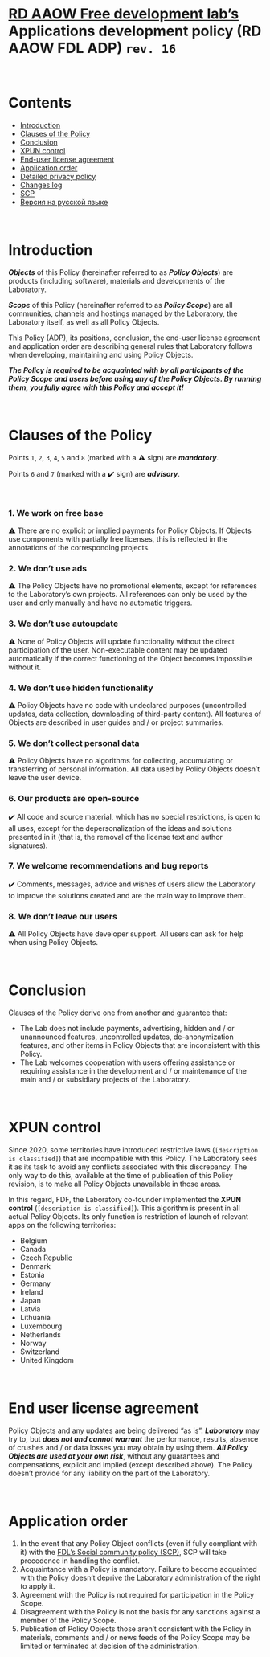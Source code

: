 # [RD AAOW Free development lab’s](https://adslbarxatov.github.io/DPArray) Applications development policy (RD AAOW FDL ADP) ```rev. 16```

&nbsp;



# Contents
- [Introduction](#introduction)
- [Clauses of the Policy](#clauses-of-the-policy)
- [Conclusion](#conclusion)
- [XPUN control](#xpun-control)
- [End-user license agreement](#end-user-license-agreement)
- [Application order](#application-order)
- [Detailed privacy policy](https://adslbarxatov.github.io/ADP/privacy)
- [Changes log](https://adslbarxatov.github.io/ADP/changelog)
- [SCP](https://adslbarxatov.github.io/SCP)
- [Версия на русской языке](https://adslbarxatov.github.io/ADP/ru)

&nbsp;



# Introduction

***Objects*** of this Policy (hereinafter referred to as ***Policy Objects***) are products (including software), materials and developments of the Laboratory.

***Scope*** of this Policy (hereinafter referred to as ***Policy Scope***) are all communities, channels and hostings managed by the Laboratory,
the Laboratory itself, as well as all Policy Objects.

This Policy (ADP), its positions, conclusion, the end-user license agreement and application order are describing general rules
that Laboratory follows when developing, maintaining and using Policy Objects.

***The Policy is required to be acquainted with by all participants of the Policy Scope and users before using any of the Policy Objects.
By running them, you fully agree with this Policy and accept it!***

&nbsp;



# Clauses of the Policy

Points `1`, `2`, `3`, `4`, `5` and `8` (marked with a :warning: sign) are ***mandatory***.

Points `6` and `7` (marked with a :heavy_check_mark: sign) are ***advisory***.

&nbsp;



### 1. We work on free base

:warning: There are no explicit or implied payments for Policy Objects. If Objects use components
with partially free licenses, this is reflected in the annotations of the corresponding projects.

### 2. We don’t use ads

:warning: The Policy Objects have no promotional elements, except for references to the Laboratory’s own projects.
All references can only be used by the user and only manually and have no automatic triggers.

### 3. We don’t use autoupdate

:warning: None of Policy Objects will update functionality without the direct participation of the user.
Non-executable content may be updated automatically if the correct functioning of the Object becomes impossible without it.

### 4. We don’t use hidden functionality

:warning: Policy Objects have no code with undeclared purposes (uncontrolled updates, data collection, downloading
of third-party content). All features of Objects are described in user guides and / or project summaries.

### 5. We don’t collect personal data

:warning: Policy Objects have no algorithms for collecting, accumulating or transferring of personal information.
All data used by Policy Objects doesn’t leave the user device.

### 6. Our products are open-source

:heavy_check_mark: All code and source material, which has no special restrictions, is open to all uses, except
for the depersonalization of the ideas and solutions presented in it (that is, the removal of the license text and author signatures).

### 7. We welcome recommendations and bug reports

:heavy_check_mark: Comments, messages, advice and wishes of users allow the Laboratory to improve the solutions created
and are the main way to improve them.

### 8. We don’t leave our users

:warning: All Policy Objects have developer support. All users can ask for help when using Policy Objects.

&nbsp;



# Conclusion

Clauses of the Policy derive one from another and guarantee that:
- The Lab does not include payments, advertising, hidden and / or unannounced features, uncontrolled updates,
de-anonymization features, and other items in Policy Objects that are inconsistent with this Policy.
- The Lab welcomes cooperation with users offering assistance or requiring assistance in the development and / or
maintenance of the main and / or subsidiary projects of the Laboratory.

&nbsp;



# XPUN control

Since 2020, some territories have introduced restrictive laws (`[description is classified]`) that are incompatible with this Policy.
The Laboratory sees it as its task to avoid any conflicts associated with this discrepancy.
The only way to do this, available at the time of publication of this Policy revision, is to make all Policy Objects unavailable in those areas.

In this regard, FDF, the Laboratory co-founder implemented the **XPUN control** (`[description is classified]`).
This algorithm is present in all actual Policy Objects. Its only function is restriction of launch of relevant apps
on the following territories:
- Belgium
- Canada
- Czech Republic
- Denmark
- Estonia
- Germany
- Ireland
- Japan
- Latvia
- Lithuania
- Luxembourg
- Netherlands
- Norway
- Switzerland
- United Kingdom

&nbsp;



# End user license agreement

Policy Objects and any updates are being delivered “as is”. ***Laboratory*** may try to, but
***does not and cannot warrant*** the performance, results, absence of crushes and / or data
losses you may obtain by using them. ***All Policy Objects are used at your own risk***, without
any guarantees and compensations, explicit and implied (except described above). The Policy
doesn’t provide for any liability on the part of the Laboratory.

&nbsp;



# Application order

1. In the event that any Policy Object conflicts (even if fully compliant with it) with
   the [FDL’s Social community policy (SCP)](https://adslbarxatov.github.io/SCP),
   SCP will take precedence in handling the conflict.
2. Acquaintance with a Policy is mandatory. Failure to become acquainted with the Policy doesn’t deprive the Laboratory administration of the right to apply it.
3. Agreement with the Policy is not required for participation in the Policy Scope.
4. Disagreement with the Policy is not the basis for any sanctions against a member of the Policy Scope.
5. Publication of Policy Objects those aren’t consistent with the Policy in materials,
comments and / or news feeds of the Policy Scope may be limited or terminated at decision of the administration.
